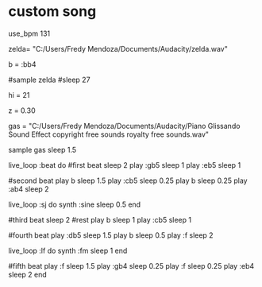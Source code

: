 # custom song
use_bpm 131


zelda= "C:/Users/Fredy Mendoza/Documents/Audacity/zelda.wav"

b = :bb4

#sample zelda
#sleep 27

hi = 21

z = 0.30

gas = "C:/Users/Fredy Mendoza/Documents/Audacity/Piano Glissando Sound Effect copyright free sounds royalty free  sounds.wav"

sample gas
sleep 1.5

live_loop :beat do
  #first beat
  sleep 2
  play :gb5
  sleep 1
  play :eb5
  sleep 1
  
  #second beat
  play b
  sleep 1.5
  play :cb5
  sleep 0.25
  play b
  sleep 0.25
  play :ab4
  sleep 2
  
  live_loop :sj do
    synth :sine
    sleep 0.5
  end
  
  #third beat
  sleep 2 #rest
  play b
  sleep 1
  play :cb5
  sleep 1
  
  #fourth beat
  play :db5
  sleep 1.5
  play b
  sleep 0.5
  play :f
  sleep 2
  
  live_loop :lf do
    synth :fm
    sleep 1
  end
  
  
  #fifth beat
  play :f
  sleep 1.5
  play :gb4
  sleep 0.25
  play :f
  sleep 0.25
  play :eb4
  sleep 2
end



